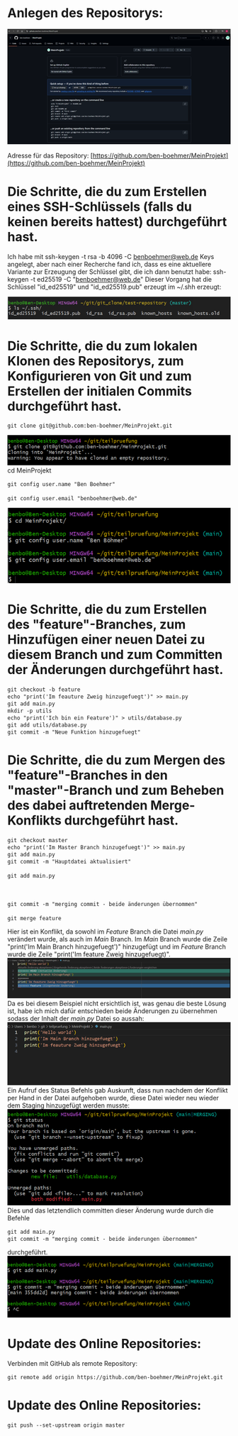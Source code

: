 # Anlegen des Repositorys:

![](bilder/repository_angelegt.png)

Adresse für das Repository: [https://github.com/ben-boehmer/MeinProjekt](https://github.com/ben-boehmer/MeinProjekt)

# Die Schritte, die du zum Erstellen eines SSH-Schlüssels (falls du keinen bereits hattest) durchgeführt hast.

Ich habe mit
    ssh-keygen -t rsa -b 4096 -C benboehmer@web.de
Keys angelegt, aber nach einer Recherche fand ich, dass es eine aktuellere Variante zur Erzeugung der
Schlüssel gibt, die ich dann benutzt habe:
    ssh-keygen -t ed25519 -C "benboehmer@web.de"
Dieser Vorgang hat die Schlüssel "id_ed25519" und "id_ed25519.pub" erzeugt im ~/.shh erzeugt:

![](bilder/ssh_keys.png)


# Die Schritte, die du zum lokalen Klonen des Repositorys, zum Konfigurieren von Git und zum Erstellen der initialen Commits durchgeführt hast.

    git clone git@github.com:ben-boehmer/MeinProjekt.git
    
![](bilder/cloning_rep.png)
	cd MeinProjekt

    git config user.name "Ben Boehmer"

    git config user.email "benboehmer@web.de"

![](bilder/configure_repository.png)
# Die Schritte, die du zum Erstellen des "feature"-Branches, zum Hinzufügen einer neuen Datei zu diesem Branch und zum Committen der Änderungen durchgeführt hast.


    git checkout -b feature
    echo "print('Im feauture Zweig hinzugefuegt')" >> main.py
    git add main.py
    mkdir -p utils
    echo "print('Ich bin ein Feature')" > utils/database.py
    git add utils/database.py
    git commit -m "Neue Funktion hinzugefuegt"

# Die Schritte, die du zum Mergen des "feature"-Branches in den "master"-Branch und zum Beheben des dabei auftretenden Merge-Konflikts durchgeführt hast.

	git checkout master
	echo "print('Im Master Branch hinzugefuegt')" >> main.py
	git add main.py
	git commit -m "Hauptdatei aktualisiert"

	git add main.py



	git commit -m "merging commit - beide änderungen übernommen"  

    git merge feature
    

Hier ist ein Konflikt, da sowohl im *Feature* Branch die Datei *main.py* verändert wurde, als auch im *Main* Branch. Im *Main* Branch wurde die Zeile "print('Im Main Branch hinzugefuegt')" hinzugefügt und im *Feature* Branch wurde die Zeile "print('Im feature Zweig hinzugefuegt)".     
![](bilder/konflikt_vs.png)
Da es bei diesem Beispiel nicht ersichtlich ist, was genau die beste Lösung ist, habe ich mich dafür entschieden beide Änderungen zu übernehmen sodass der Inhalt der *main.py* Datei so aussah:
![](bilder/konflikt_aufgeloest.png)
Ein Aufruf des Status Befehls gab Auskunft, dass nun nachdem der Konflikt per Hand in der Datei aufgehoben wurde, diese Datei wieder neu wieder dem Staging hinzugefügt werden musste:
![](bilder/status_after_merge.png)
Dies und das letztendlich committen dieser Änderung wurde durch die Befehle

    git add main.py
    git commit -m "merging commit - beide änderungen übernommen"

durchgeführt.
![](bilder/resolve_conflict.png)

# Update des Online Repositories:

Verbinden mit GitHub als remote Repository:

    git remote add origin https://github.com/ben-boehmer/MeinProjekt.git



# Update des Online Repositories:

    git push --set-upstream origin master
